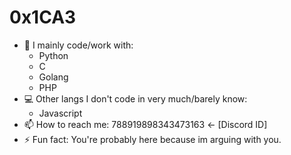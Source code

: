 # 0x1CA3

- 🔭 I mainly code/work with: 
  *   Python
  *   C 
  *   Golang
  *   PHP
- 💻 Other langs I don't code in very much/barely know:
  *   Javascript
- 📫 How to reach me: 788919898343473163 <- [Discord ID]
- ⚡ Fun fact: You're probably here because im arguing with you.
